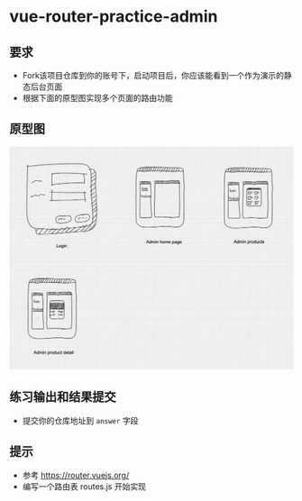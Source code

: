# vue-router-practice-admin


## 要求
- Fork该项目仓库到你的账号下，启动项目后，你应该能看到一个作为演示的静态后台页面
- 根据下面的原型图实现多个页面的路由功能

## 原型图

![mockup](https://raw.githubusercontent.com/twschool-full-stack-bootcamp/vue-router-practice-admin/master/mockup.png)

## 练习输出和结果提交

- 提交你的仓库地址到 `answer` 字段

## 提示

- 参考 https://router.vuejs.org/
- 编写一个路由表 routes.js 开始实现
